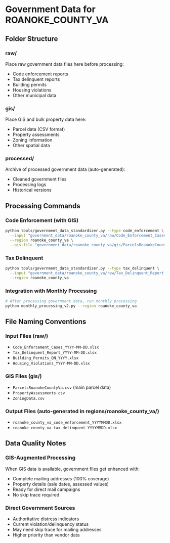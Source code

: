 # Government Data for ROANOKE_COUNTY_VA

## Folder Structure

### raw/
Place raw government data files here before processing:
- Code enforcement reports
- Tax delinquent reports  
- Building permits
- Housing violations
- Other municipal data

### gis/
Place GIS and bulk property data here:
- Parcel data (CSV format)
- Property assessments
- Zoning information
- Other spatial data

### processed/
Archive of processed government data (auto-generated):
- Cleaned government files
- Processing logs
- Historical versions

## Processing Commands

### Code Enforcement (with GIS)
```bash
python tools/government_data_standardizer.py --type code_enforcement \
  --input "government_data/roanoke_county_va/raw/Code_Enforcement_Cases.xlsx" \
  --region roanoke_county_va \
  --gis-file "government_data/roanoke_county_va/gis/ParcelsRoanokeCountyVa.csv"
```

### Tax Delinquent
```bash  
python tools/government_data_standardizer.py --type tax_delinquent \
  --input "government_data/roanoke_county_va/raw/Tax_Delinquent_Report.xlsx" \
  --region roanoke_county_va
```

### Integration with Monthly Processing
```bash
# After processing government data, run monthly processing
python monthly_processing_v2.py --region roanoke_county_va
```

## File Naming Conventions

### Input Files (raw/)
- `Code_Enforcement_Cases_YYYY-MM-DD.xlsx`
- `Tax_Delinquent_Report_YYYY-MM-DD.xlsx` 
- `Building_Permits_QN_YYYY.xlsx`
- `Housing_Violations_YYYY-MM-DD.xlsx`

### GIS Files (gis/)
- `ParcelsRoanokeCountyVa.csv` (main parcel data)
- `PropertyAssessments.csv`
- `ZoningData.csv`

### Output Files (auto-generated in regions/roanoke_county_va/)
- `roanoke_county_va_code_enforcement_YYYYMMDD.xlsx`
- `roanoke_county_va_tax_delinquent_YYYYMMDD.xlsx`

## Data Quality Notes

### GIS-Augmented Processing
When GIS data is available, government files get enhanced with:
- Complete mailing addresses (100% coverage)
- Property details (sale dates, assessed values)
- Ready for direct mail campaigns
- No skip trace required

### Direct Government Sources
- Authoritative distress indicators
- Current violation/delinquency status
- May need skip trace for mailing addresses
- Higher priority than vendor data
